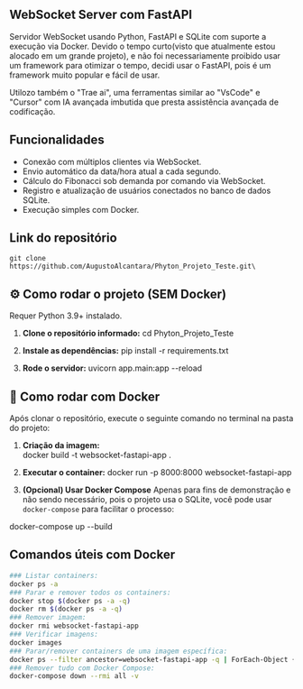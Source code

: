 ## WebSocket Server com FastAPI
Servidor WebSocket usando Python, FastAPI e SQLite com suporte a execução via Docker.
Devido o tempo curto(visto que atualmente estou alocado em um grande projeto), e não foi necessariamente proibido usar
um framework para otimizar o tempo, decidi usar o FastAPI, pois é um framework muito popular e fácil de usar.

Utilozo também o "Trae ai", uma ferramentas similar ao "VsCode" e "Cursor" com IA avançada imbutida 
que presta assistência avançada de codificação. 

## Funcionalidades

- Conexão com múltiplos clientes via WebSocket.
- Envio automático da data/hora atual a cada segundo.
- Cálculo do Fibonacci sob demanda por comando via WebSocket.
- Registro e atualização de usuários conectados no banco de dados SQLite.
- Execução simples com Docker.

## Link do repositório
    git clone https://github.com/AugustoAlcantara/Phyton_Projeto_Teste.git\

## ⚙️ Como rodar o projeto (SEM Docker)

Requer Python 3.9+ instalado.

1. **Clone o repositório informado:**
   cd Phyton_Projeto_Teste

2. **Instale as dependências:**
   pip install -r requirements.txt

3. **Rode o servidor:**
   uvicorn app.main:app --reload


## 🐳 Como rodar com Docker

Após clonar o repositório, execute o seguinte comando no terminal na pasta do projeto:

1. **Criação da imagem:**	
docker build -t websocket-fastapi-app .

2. **Executar o container:**
docker run -p 8000:8000 websocket-fastapi-app

3. **(Opcional) Usar Docker Compose**
Apenas para fins de demonstração e não sendo necessário, pois o projeto usa o SQLite,
você pode usar `docker-compose` para facilitar o processo:

docker-compose up --build

## Comandos úteis com Docker
```bash
### Listar containers:
docker ps -a
### Parar e remover todos os containers:
docker stop $(docker ps -a -q)
docker rm $(docker ps -a -q)
### Remover imagem:
docker rmi websocket-fastapi-app
### Verificar imagens:
docker images
### Parar/remover containers de uma imagem específica:
docker ps --filter ancestor=websocket-fastapi-app -q | ForEach-Object { docker stop $_; docker rm $_ }
### Remover tudo com Docker Compose:
docker-compose down --rmi all -v
```
